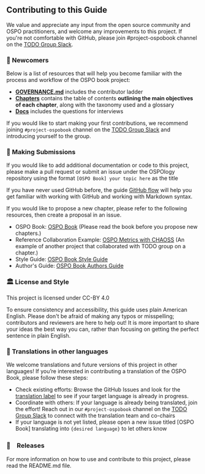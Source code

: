 ## Contributing to this Guide

We value and appreciate any input from the open source community and OSPO practitioners, and welcome any improvements to this project. If you're not comfortable with GitHub, please join #project-ospobook channel on the [TODO Group Slack](https://join.slack.com/t/thetodogroup/shared_invite/zt-2l8r9czoi-vY8kYerIXGnBTmJFnApSLQ).

### 🐣 Newcomers 

Below is a list of resources that will help you become familiar with the process and workflow of the OSPO book project:

- **[GOVERNANCE.md](./GOVERNANCE.md)** includes the contributor ladder
- **[Chapters](./content)** contains the table of contents **outlining the main objectives of each chapter**, along with the taxonomy used and a glossary
- **[Docs](./docs)** includes the questions for interviews

If you would like to start making your first contributions, we recommend joining `#project-ospobook` channel on the [TODO Group Slack](https://join.slack.com/t/thetodogroup/shared_invite/zt-2l8r9czoi-vY8kYerIXGnBTmJFnApSLQ) and introducing yourself to the group.

### 💚 Making Submissions

If you would like to add additional documentation or code to this project, please make a pull request or submit an issue under the OSPOlogy repository using the format `[OSPO Book] your topic here` as the title

If you have never used GitHub before, the guide [GitHub flow](https://docs.github.com/en/get-started/quickstart/github-flow) will help you get familiar with working with GitHub and working with Markdown syntax.

If you would like to propose a new chapter, please refer to the following resources, then create a proposal in an issue. 

* OSPO Book: [OSPO Book](https://ospobook.todogroup.org/) (Please read the book before you propose new chapters.)
* Reference Collaboration Example: [OSPO Metrics with CHAOSS](https://github.com/todogroup/ospology/pull/516) (An example of another project that collaborated with TODO group on a chapter.)
* Style Guide: [OSPO Book Style Guide](https://github.com/todogroup/ospology/blob/main/.vale/TODO/README.md)
* Author's Guide: [OSPO Book Authors Guide](https://github.com/todogroup/ospology/blob/Contributor-role-guides/ospo-book/author-guide.md)

### 🏛 License and Style

This project is licensed under CC-BY 4.0

To ensure consistency and accessibility, this guide uses plain American English. Please don't be afraid of making any typos or misspelling; contributors and reviewers are here to help out! It is more important to share your ideas the best way you can, rather than focusing on getting the perfect sentence in plain English.


### 💬 Translations in other languages

We welcome translations and future versions of this project in other languages! If you’re interested in contributing a translation of the OSPO Book, please follow these steps:
- Check existing efforts: Browse the GitHub Issues and look for the [translation label](https://github.com/todogroup/ospology/issues?q=is%3Aissue%20state%3Aopen%20label%3Aospo-book-translations) to see if your target language is already in progress.
- Coordinate with others: If your language is already being translated, join the effort! Reach out in our `#project-ospobook` channel on the [TODO Group Slack](https://join.slack.com/t/thetodogroup/shared_invite/zt-2l8r9czoi-vY8kYerIXGnBTmJFnApSLQ) to connect with the translation team and co-chairs
- If your language is not yet listed, please open a new issue titled [OSPO Book] translating into `{desired language}` to let others know

### 🚀　Releases

For more information on how to use and contribute to this project, please read the README.md file.
